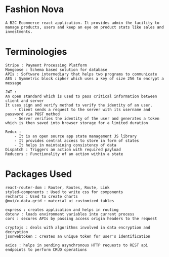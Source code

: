# Fashion Nova
	A B2C Ecommerce react application. It provides admin the facility to manage products, users and keep an eye on product stats like sales and investments.

# Terminologies
	Stripe : Payment Processing Platform
	Mongoose : Schema based solution for database
	APIs : Software intermediary that helps two programs to communicate
	AES : Symmetric block cipher which uses a key of size 256 to encrypt a message
	
	JWT : 
	An open standard which is used to pass critical information between client and server
	It uses sign and verify method to verify the identity of an user.
		- Client sends a request to the server with its username and password via POST method
		- Server verifies the identity of the user and generates a token which is then saved into browser storage for a limited duration

	Redux :
		- It is an open source app state management JS library
		- It provides central access to store in form of states
		- It helps in maintaining consistency of data
	Dispatch : Triggers an action with required payload
	Reducers : Functionality of an action within a state

# Packages Used
	react-router-dom : Router, Routes, Route, Link
	styled-components : Used to write css for components
	recharts : Used to create charts
	@mui/x-data-grid : material ui customized tables

	express : creates application and helps in routing
	dotenv : loads environment variables into current process
	cors : secures APIs by passing access origin headers to the request

	cryptojs : deals with algorithms involved in data encryption and decryption
	jsonwebtoken : creates an unique token for user's identification

	axios : helps in sending asynchronous HTTP requests to REST api endpoints to perform CRUD operations